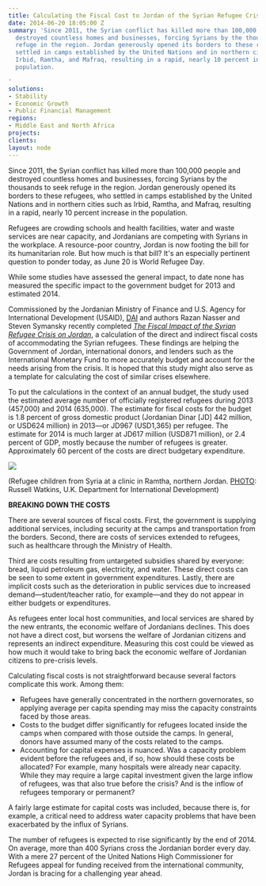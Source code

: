 ```yaml
---
title: Calculating the Fiscal Cost to Jordan of the Syrian Refugee Crisis
date: 2014-06-20 18:05:00 Z
summary: 'Since 2011, the Syrian conflict has killed more than 100,000 people and
  destroyed countless homes and businesses, forcing Syrians by the thousands to seek
  refuge in the region. Jordan generously opened its borders to these refugees, who
  settled in camps established by the United Nations and in northern cities such as
  Irbid, Ramtha, and Mafraq, resulting in a rapid, nearly 10 percent increase in the
  population.

'
solutions:
- Stability
- Economic Growth
- Public Financial Management
regions:
- Middle East and North Africa
projects: 
clients: 
layout: node
---
```


Since 2011, the Syrian conflict has killed more than 100,000 people and destroyed countless homes and businesses, forcing Syrians by the thousands to seek refuge in the region. Jordan generously opened its borders to these refugees, who settled in camps established by the United Nations and in northern cities such as Irbid, Ramtha, and Mafraq, resulting in a rapid, nearly 10 percent increase in the population.

Refugees are crowding schools and health facilities, water and waste services are near capacity, and Jordanians are competing with Syrians in the workplace. A resource-poor country, Jordan is now footing the bill for its humanitarian role. But how much is that bill? It's an especially pertinent question to ponder today, as June 20 is World Refugee Day.

While some studies have assessed the general impact, to date none has measured the specific impact to the government budget for 2013 and estimated 2014.

Commissioned by the Jordanian Ministry of Finance and U.S. Agency for International Development (USAID), [DAI][1] and authors Razan Nasser and Steven Symansky recently completed [_The Fiscal Impact of the Syrian Refugee Crisis on Jordan_][2], a calculation of the direct and indirect fiscal costs of accommodating the Syrian refugees. These findings are helping the Government of Jordan, international donors, and lenders such as the International Monetary Fund to more accurately budget and account for the needs arising from the crisis. It is hoped that this study might also serve as a template for calculating the cost of similar crises elsewhere.

To put the calculations in the context of an annual budget, the study used the estimated average number of officially registered refugees during 2013 (457,000) and 2014 (635,000). The estimate for fiscal costs for the budget is 1.8 percent of gross domestic product (Jordanian Dinar [JD] 442 million, or USD624 million) in 2013—or JD967 (USD1,365) per refugee. The estimate for 2014 is much larger at JD617 million (USD871 million), or 2.4 percent of GDP, mostly because the number of refugees is greater. Approximately 60 percent of the costs are direct budgetary expenditure.

![][3]

(Refugee children from Syria at a clinic in Ramtha, northern Jordan. [PHOTO][4]: Russell Watkins, U.K. Department for International Development)

**BREAKING DOWN THE COSTS**

There are several sources of fiscal costs. First, the government is supplying additional services, including security at the camps and transportation from the borders. Second, there are costs of services extended to refugees, such as healthcare through the Ministry of Health.

Third are costs resulting from untargeted subsidies shared by everyone: bread, liquid petroleum gas, electricity, and water. These direct costs can be seen to some extent in government expenditures. Lastly, there are implicit costs such as the deterioration in public services due to increased demand—student/teacher ratio, for example—and they do not appear in either budgets or expenditures.

As refugees enter local host communities, and local services are shared by the new entrants, the economic welfare of Jordanians declines. This does not have a direct cost, but worsens the welfare of Jordanian citizens and represents an indirect expenditure. Measuring this cost could be viewed as how much it would take to bring back the economic welfare of Jordanian citizens to pre-crisis levels.

Calculating fiscal costs is not straightforward because several factors complicate this work. Among them:

* Refugees have generally concentrated in the northern governorates, so applying average per capita spending may miss the capacity constraints faced by those areas.
* Costs to the budget differ significantly for refugees located inside the camps when compared with those outside the camps. In general, donors have assumed many of the costs related to the camps.
* Accounting for capital expenses is nuanced. Was a capacity problem evident before the refugees and, if so, how should these costs be allocated? For example, many hospitals were already near capacity. While they may require a large capital investment given the large inflow of refugees, was that also true before the crisis? And is the inflow of refugees temporary or permanent?

A fairly large estimate for capital costs was included, because there is, for example, a critical need to address water capacity problems that have been exacerbated by the influx of Syrians.

The number of refugees is expected to rise significantly by the end of 2014. On average, more than 400 Syrians cross the Jordanian border every day. With a mere 27 percent of the United Nations High Commissioner for Refugees appeal for funding received from the international community, Jordan is bracing for a challenging year ahead.

[1]: /our-work/projects/jordan-fiscal-reform-project-ii-frp-ii
[2]: https://www.dropbox.com/s/kq74hjhw15gxmkw/The%20Fiscal%20Impact%20of%20Syrian%20Refugees%20on%20GOJ.pdf
[3]: /assets/images/news/Jordan-Refugees-1.jpg
[4]: https://creativecommons.org/licenses/by/2.0/#
